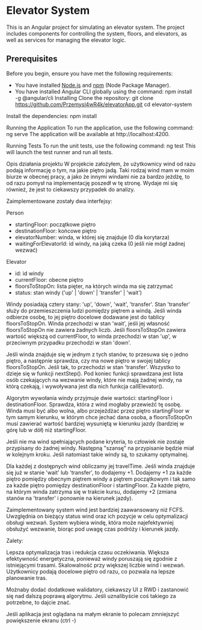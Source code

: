 # Elevator System

This is an Angular project for simulating an elevator system. The project includes components for controlling the system, floors, and elevators, as well as services for managing the elevator logic.

## Prerequisites

Before you begin, ensure you have met the following requirements:
- You have installed [Node.js](https://nodejs.org/) and [npm](https://www.npmjs.com/) (Node Package Manager).
- You have installed Angular CLI globally using the command:
  npm install -g @angular/cli
Installing
Clone the repository:
git clone https://github.com/Przemysl4wR4k/elevatorApp.git
cd elevator-system

Install the dependencies:
npm install

Running the Application
To run the application, use the following command:
ng serve
The application will be available at http://localhost:4200.

Running Tests
To run the unit tests, use the following command:
ng test
This will launch the test runner and run all tests.


Opis działania projektu
W projekcie założyłem, że użytkownicy wind od razu podają informację o tym, na jakie piętro jadą. Taki rodzaj wind mam w moim biurze w obecnej pracy, a jako że innymi windami nie za bardzo jeżdżę, to od razu pomysł na implementację poszedł w tę stronę. Wydaje mi się również, że jest to ciekawszy przypadek do analizy.

Zaimplementowane zostały dwa interfejsy:

Person

- startingFloor: początkowe piętro
- destinationFloor: końcowe piętro
- elevatorNumber: winda, w której się znajduje (0 dla korytarza)
- waitingForElevatorId: id windy, na jaką czeka (0 jeśli nie mógł żadnej wezwać)

Elevator

- id: id windy
- currentFloor: obecne piętro
- floorsToStopOn: lista pięter, na których winda ma się zatrzymać
- status: stan windy ('up' | 'down' | 'transfer' | 'wait')

Windy posiadają cztery stany: 'up', 'down', 'wait', 'transfer'. Stan 'transfer' służy do przemieszczenia ludzi pomiędzy piętrem a windą. Jeśli winda odbierze osobę, to jej piętro docelowe dodawane jest do tablicy floorsToStopOn. Winda przechodzi w stan 'wait', jeśli jej własność floorsToStopOn nie zawiera żadnych liczb. Jeśli floorsToStopOn zawiera wartość większą od currentFloor, to winda przechodzi w stan 'up', w przeciwnym przypadku przechodzi w stan 'down'.

Jeśli winda znajduje się w jednym z tych stanów, to przesuwa się o jedno piętro, a następnie sprawdza, czy ma nowe piętro w swojej tablicy floorsToStopOn. Jeśli tak, to przechodzi w stan 'transfer'. Wszystko to dzieje się w funkcji nextStep(). Pod koniec funkcji sprawdzana jest lista osób czekających na wezwanie windy, które nie mają żadnej windy, na którą czekają, i wywoływana jest dla nich funkcja callElevator().

Algorytm wywołania windy przyjmuje dwie wartości: startingFloor i destinationFloor. Sprawdza, która z wind mogłaby przewieźć tę osobę. Winda musi być albo wolna, albo przejeżdżać przez piętro startingFloor w tym samym kierunku, w którym chce jechać dana osoba, a floorsToStopOn musi zawierać wartość bardziej wysuniętą w kierunku jazdy (bardziej w górę lub w dół) niż startingFloor.

Jeśli nie ma wind spełniających podane kryteria, to człowiek nie zostaje przypisany do żadnej windy. Następną "szansę" na przypisanie będzie miał w kolejnym kroku. Jeśli natomiast takie windy są, to szukamy optymalnej.

Dla każdej z dostępnych wind obliczamy jej travelTime. Jeśli winda znajduje się już w stanie 'wait' lub 'transfer', to dodajemy +1. Dodajemy +1 za każde piętro pomiędzy obecnym piętrem windy a piętrem początkowym i tak samo za każde piętro pomiędzy destinationFloor i startingFloor. Za każde piętro, na którym winda zatrzyma się w trakcie kursu, dodajemy +2 (zmiana stanów na 'transfer' i ponownie na kierunek jazdy).

Zaimplementowany system wind jest bardziej zaawansowany niż FCFS. Uwzględnia on bieżący status wind oraz ich pozycje w celu optymalizacji obsługi wezwań. System wybiera windę, która może najefektywniej obsłużyć wezwanie, biorąc pod uwagę czas podróży i kierunek jazdy.

Zalety:

Lepsza optymalizacja tras i redukcja czasu oczekiwania.
Większa efektywność energetyczna, ponieważ windy poruszają się zgodnie z istniejącymi trasami.
Skalowalność przy większej liczbie wind i wezwań.
Użytkownicy podają docelowe piętro od razu, co pozwala na lepsze planowanie tras.

Możnaby dodać dodatkowe walidatory, ciekawszy UI z RWD i zastanowić się nad dalszą poprawą algorytmu. Jeśli uznalibyście coś takiego za potrzebne, to dajcie znać.

Jeśli aplikacja jest oglądana na małym ekranie to polecam zmniejszyć powiększenie ekranu (ctrl -)


